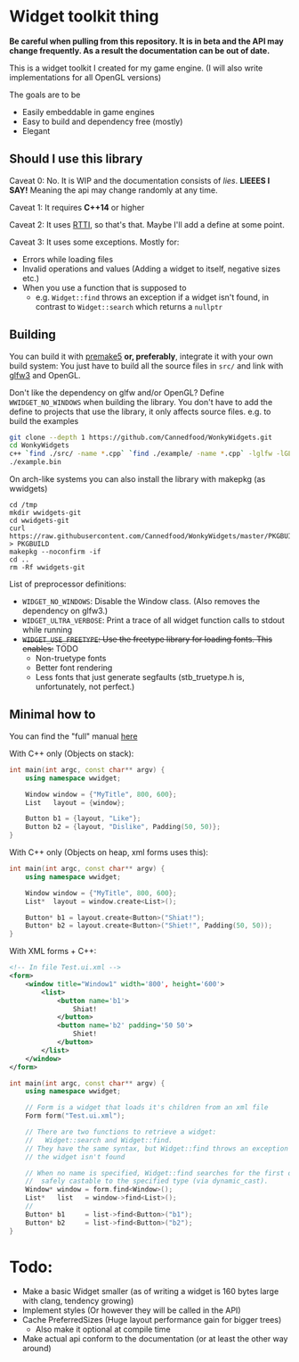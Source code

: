 # Widget toolkit thing

**Be careful when pulling from this repository. It is in beta and the API may change frequently. As a result the documentation can be out of date.**

This is a widget toolkit I created for my game engine.
(I will also write implementations for all OpenGL versions)

The goals are to be
- Easily embeddable in game engines
- Easy to build and dependency free (mostly)
- Elegant

## Should I use this library

Caveat 0: No. It is WIP and the documentation consists of *lies*. **LIEEES I SAY!** Meaning the api may change randomly at any time.

Caveat 1: It requires **C++14** or higher

Caveat 2: It uses [RTTI](https://en.wikipedia.org/wiki/Run-time_type_information), so that's that. Maybe I'll add a define at some point.

Caveat 3: It uses some exceptions.
Mostly for:
- Errors while loading files
- Invalid operations and values (Adding a widget to itself, negative sizes etc.)
- When you use a function that is supposed to
  - e.g. `Widget::find` throws an exception if a widget isn't found, in contrast to `Widget::search` which returns a `nullptr`

## Building

You can build it with [premake5](https://github.com/premake/premake-core/wiki) **or, preferably**, integrate it with your own build system:
You just have to build all the source files in `src/` and link with [glfw3](http://www.glfw.org) and OpenGL.

Don't like the dependency on glfw and/or OpenGL?
Define `WWIDGET_NO_WINDOWS` when building the library.
You don't have to add the define to projects that use the library, it only affects source files.
e.g. to build the examples
```bash
git clone --depth 1 https://github.com/Cannedfood/WonkyWidgets.git
cd WonkyWidgets
c++ `find ./src/ -name *.cpp` `find ./example/ -name *.cpp` -lglfw -lGL --std=c++14 -o example.bin
./example.bin
```

On arch-like systems you can also install the library with makepkg (as wwidgets)
```
cd /tmp
mkdir wwidgets-git
cd wwidgets-git
curl https://raw.githubusercontent.com/Cannedfood/WonkyWidgets/master/PKGBUILD > PKGBUILD
makepkg --noconfirm -if
cd ..
rm -Rf wwidgets-git
```

List of preprocessor definitions:
- `WIDGET_NO_WINDOWS`: Disable the Window class. (Also removes the dependency on glfw3.)
- `WIDGET_ULTRA_VERBOSE`: Print a trace of all widget function calls to stdout while running
- ~~`WIDGET_USE_FREETYPE`: Use the freetype library for loading fonts. This enables:~~ TODO
	- Non-truetype fonts
	- Better font rendering
	- Less fonts that just generate segfaults (stb_truetype.h is, unfortunately, not perfect.)

## Minimal how to

You can find the "full" manual [here](Manual.md)

With C++ only (Objects on stack):
```c++
int main(int argc, const char** argv) {
	using namespace wwidget;

	Window window = {"MyTitle", 800, 600};
	List   layout = {window};

	Button b1 = {layout, "Like"};
	Button b2 = {layout, "Dislike", Padding(50, 50)};
}
```

With C++ only (Objects on heap, xml forms uses this):
```c++
int main(int argc, const char** argv) {
	using namespace wwidget;

	Window window = {"MyTitle", 800, 600};
	List*  layout = window.create<List>();

	Button* b1 = layout.create<Button>("Shiat!");
	Button* b2 = layout.create<Button>("Shiet!", Padding(50, 50));
}
```

With XML forms + C++:
```xml
<!-- In file Test.ui.xml -->
<form>
	<window title="Window1" width='800', height='600'>
		<list>
			<button name='b1'>
				Shiat!
			</button>
			<button name='b2' padding='50 50'>
				Shiet!
			</button>
		</list>
	</window>
</form>
```

```c++
int main(int argc, const char** argv) {
	using namespace wwidget;

	// Form is a widget that loads it's children from an xml file
	Form form("Test.ui.xml");

	// There are two functions to retrieve a widget:
	//   Widget::search and Widget::find.
	// They have the same syntax, but Widget::find throws an exception when
	// the widget isn't found

	// When no name is specified, Widget::find searches for the first object
	//  safely castable to the specified type (via dynamic_cast).
	Window* window = form.find<Window>();
	List*   list   = window->find<List>();
	//
	Button* b1     = list->find<Button>("b1");
	Button* b2     = list->find<Button>("b2");
}
```

# Todo:
- Make a basic Widget smaller (as of writing a widget is 160 bytes large with clang, tendency growing)
- Implement styles (Or however they will be called in the API)
- Cache PreferredSizes (Huge layout performance gain for bigger trees)
	- Also make it optional at compile time
- Make actual api conform to the documentation (or at least the other way around)
